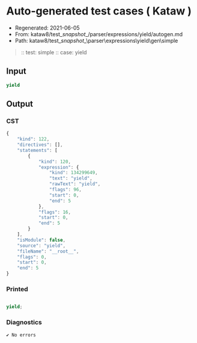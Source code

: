 # Auto-generated test cases ( Kataw )
- Regenerated: 2021-06-05
- From: kataw8/test\__snapshot__/parser/expressions/yield/autogen.md
- Path: kataw8/test\__snapshot__\parser\expressions\yield\gen\simple
> :: test: simple
> :: case: yield
## Input

`````js
yield
`````
## Output

### CST

```javascript
{
    "kind": 122,
    "directives": [],
    "statements": [
        {
            "kind": 120,
            "expression": {
                "kind": 134299649,
                "text": "yield",
                "rawText": "yield",
                "flags": 96,
                "start": 0,
                "end": 5
            },
            "flags": 16,
            "start": 0,
            "end": 5
        }
    ],
    "isModule": false,
    "source": "yield",
    "fileName": "__root__",
    "flags": 0,
    "start": 0,
    "end": 5
}
```

### Printed

```javascript

yield;
```

### Diagnostics

```javascript
✔ No errors
```

